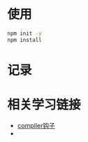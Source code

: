 # 使用
```bash
npm init -y
npm install
```

# 记录







# 相关学习链接
- [compiler钩子](https://webpack.docschina.org/api/compiler-hooks/#hooks)
- 